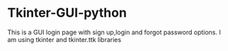 # Tkinter-GUI-python
This is a GUI login page with sign up,login and forgot password options.
I am using tkinter and tkinter.ttk libraries
